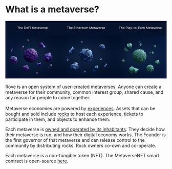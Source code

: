 # What is a metaverse?

![User-created, community-run metaverses.](<../.gitbook/assets/Screen Shot 2022-01-14 at 2.29.31 PM.png>)

Rove is an open system of user-created metaverses. Anyone can create a metaverse for their community, common interest group, shared cause, and any reason for people to come together. \
\
Metaverse economies are powered by [experiences](broken-reference). Assets that can be bought and sold include [rocks](broken-reference) to host each experience, tickets to participate in them, and objects to enhance them.

Each metaverse is [owned and operated by its inhabitants](broken-reference). They decide how their metaverse is run, and how their digital economy works. The Founder is the first governor of that metaverse and can release control to the community by distributing rocks. Rock owners co-own and co-operate.&#x20;

Each metaverse is a non-fungible token (NFT). The MetaverseNFT smart contract is open-source [here](https://github.com/rove-to/evm-smart-contracts/blob/main/contracts/MetaverseNFT.sol).

